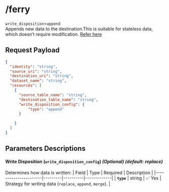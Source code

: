# /ferry
`write_disposition`=`append` 
<br>
Appends new data to the destination.This is suitable for stateless data, which doesn’t require modification.
[Refer here](/guides/wd-append)

## Request Payload
```json
{
  "identity": "string",
  "source_uri": "string",
  "destination_uri": "string",
  "dataset_name": "string",
  "resources": [
    {
      "source_table_name": "string",
      "destination_table_name": "string",
      "write_disposition_config": { 
          "type": "append"
      } 
      
    }
  ]
}
```

## Parameters Descriptions

#### **Write Disposition (`write_disposition_config`)** *(Optional)* *(default: replace)*
Determines how data is written:
| Field                | Type    | Required | Description |
|----------------------|---------|----------|-------------|
| **`type`** | string | ✅ Yes  | Strategy for writing data (`replace`, `append`, `merge`). |
